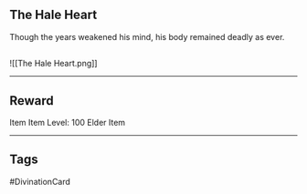 ## The Hale Heart
Though the years weakened his mind, his body remained deadly as ever.
## 
![[The Hale Heart.png]]

---
## Reward
Item
Item Level: 100
Elder Item

---
## Tags
#DivinationCard